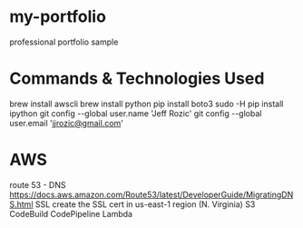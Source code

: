# my-portfolio
professional portfolio sample

# Commands & Technologies Used
brew install awscli
brew install python
pip install boto3
sudo -H pip install ipython
git config --global user.name 'Jeff Rozic'
git config --global user.email 'jjrozic@gmail.com'

# AWS
route 53 - DNS
https://docs.aws.amazon.com/Route53/latest/DeveloperGuide/MigratingDNS.html
SSL
create the SSL cert in us-east-1 region (N. Virginia)
S3
CodeBuild
CodePipeline
Lambda
